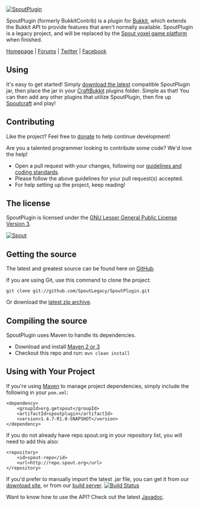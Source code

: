 [![SpoutPlugin][Project Logo]][Homepage]

SpoutPlugin (formerly BukkitContrib) is a plugin for [Bukkit](http://www.bukkit.org), which extends the Bukkit API to provide features that aren't normally available. SpoutPlugin is a legacy project, and will be replaced by the [Spout voxel game platform](https://github.com/SpoutDev/Spout) when finished. 

[Homepage] | [Forums] | [Twitter] | [Facebook]

## Using
It's easy to get started! Simply [download the latest][Download] compatible SpoutPlugin jar, then place the jar in your [CraftBukkit](http://dl.bukkit.org) plugins folder. Simple as that! You can then add any other plugins that utilize SpoutPlugin, then fire up [Spoutcraft](https://github.com/Legacy/Spoutcraft) and play!

## Contributing
Like the project? Feel free to [donate] to help continue development!

Are you a talented programmer looking to contribute some code? We'd love the help!
* Open a pull request with your changes, following our [guidelines and coding standards](http://spout.in/prguide).
* Please follow the above guidelines for your pull request(s) accepted.
* For help setting up the project, keep reading!

## The license
SpoutPlugin is licensed under the [GNU Lesser General Public License Version 3][License].

[![Spout][Company Logo]](http://www.spout.org)

## Getting the source
The latest and greatest source can be found here on [GitHub][Source].

If you are using Git, use this command to clone the project:

    git clone git://github.com/SpoutLegacy/SpoutPlugin.git

Or download the [latest zip archive][Download Source].

## Compiling the source
SpoutPlugin uses Maven to handle its dependencies.

* Download and install [Maven 2 or 3](http://maven.apache.org/download.html)  
* Checkout this repo and run: `mvn clean install`

## Using with Your Project
If you're using [Maven](http://maven.apache.org/download.html) to manage project dependencies, simply include the following in your `pom.xml`:

    <dependency>
        <groupId>org.getspout</groupId>
        <artifactId>spoutplugin</artifactId>
        <version>1.4.7-R1.0-SNAPSHOT</version>
    </dependency>

If you do not already have repo.spout.org in your repository list, you will need to add this also:

    <repository>
        <id>spout-repo</id>
        <url>http://repo.spout.org</url>
    </repository>

If you'd prefer to manually import the latest .jar file, you can get it from our [download site][Download], or from our [build server][Builds]. [![Build Status][Build Icon]][Builds]

Want to know how to use the API? Check out the latest [Javadoc].

[Project Logo]: http://cdn.spout.org/spoutplugin-github.png
[Company Logo]: http://cdn.spout.org/spout-github.png
[Homepage]: http://www.spout.org
[Forums]: http://forums.spout.org
[License]: http://www.gnu.org/licenses/lgpl.html
[Source]: https://github.com/Legacy/SpoutPlugin
[Download]: http://get.spout.org/dev/spoutplugin.jar
[Download Source]: https://github.com/Legacy/SpoutPlugin/archive/master.zip
[Builds]: http://build.spout.org/job/SpoutPlugin
[Build Icon]: http://build.spout.org/job/SpoutPlugin/badge/icon
[Javadoc]: http://jd.spout.org/legacy/plugin/latest
[Issues]: http://issues.spout.org/browse/LEGACY
[Twitter]: http://spout.in/twitter
[Facebook]: http://spout.in/facebook
[Donate]: http://spout.in/donate
